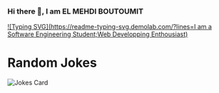 ### Hi there 👋, I am EL MEHDI BOUTOUMIT

<!--
**mehdiboutoumit/mehdiboutoumit** is a ✨ _special_ ✨ repository because its `README.md` (this file) appears on your GitHub profile.

Here are some ideas to get you started:

- 🔭 I’m currently working on ...
- 🌱 I’m currently learning ...
- 👯 I’m looking to collaborate on ...
- 🤔 I’m looking for help with ...
- 💬 Ask me about ...
- 📫 How to reach me: ...
- 😄 Pronouns: ...
- ⚡ Fun fact: ...
-->
[![Typing SVG](https://readme-typing-svg.demolab.com/?lines=I am a Software Engineering Student;Web Developping Enthousiast)](https://git.io/typing-svg)

# Random Jokes
![Jokes Card](https://readme-jokes.vercel.app/api)
